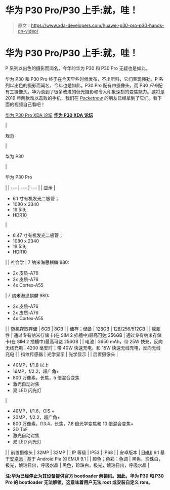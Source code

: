# 华为 P30 Pro/P30 上手:就，哇！

> 原文：<https://www.xda-developers.com/huawei-p30-pro-p30-hands-on-video/>

# 华为 P30 Pro/P30 上手:就，哇！

P 系列以出色的摄影而闻名，今年的华为 P30 和 P30 Pro 无疑也是如此。

华为 P30 和 P30 Pro 终于在今天早些时候发布，不出所料，它们表现强劲。P 系列以出色的摄影而闻名，今年也是如此。P30 Pro 配有四摄像头，而 P30 *只有*配有三摄像头。华为谈到了很多改进的低光摄影和令人印象深刻的变焦能力。这将是 2019 年两款难以击败的手机，我们在 [*Pocketnow*](http://pocketnow.com) 的朋友已经拿到了它们。看下面的视频自己看吧！

[华为 P30 Pro XDA 论坛](https://forum.xda-developers.com/huawei-p30-pro) [**华为 P30 XDA 论坛**](https://forum.xda-developers.com/huawei-p30)

| 

规范

 | 

华为 P30

 | 

华为 P30 Pro

 |
| --- | --- | --- |
| 显示 | 

*   6.1 寸有机发光二极管；
*   1080 x 2340
*   19.5:9;
*   HDR10

 | 

*   6.47 寸有机发光二极管；
*   1080 x 2340
*   19.5:9;
*   HDR10

 |
| 社会学 | 7 纳米海思麒麟 980:

*   2x 皮质-A76
*   2x 皮质-A76
*   4x Cortex-A55

 | 7 纳米海思麒麟 980:

*   2x 皮质-A76
*   2x 皮质-A76
*   4x Cortex-A55

 |
| 随机存取存储 | 6GB | 8GB |
| 储存；储备 | 128GB | 128/256/512GB |
| 膨胀性 | 通过专有纳米存储卡(在 SIM 2 插槽中)最高可达 256GB | 通过专有纳米存储卡(在 SIM 2 插槽中)最高可达 256GB |
| 电池 | 3650 mAh，带 25W 快充，反向无线充电 | 4200 毫安时；带 40W 快速充电，和 15W 快速无线充电，反向无线充电 |
| 指纹传感器 | 光学显示 | 光学显示 |
| 后置摄像头 | 

*   40MP，f/1.8 以上
*   16MP，f/2.2，超广角+
*   800 万像素，长焦，5 倍混合变焦
*   激光自动对焦
*   双 LED 闪光灯

 | 

*   40MP，f/1.6，OIS +
*   20MP，f/2.2，超广角+
*   800 万像素，f/3.4，长焦，7.8 倍光学变焦和 10 倍混合变焦+
*   3D ToF
*   激光自动对焦
*   双 LED 闪光灯

 |
| 前置摄像头 | 32MP | 32MP |
| IP 等级 | IP53 | IP68 |
| 安卓版本 | [EMUI](https://www.xda-developers.com/tag/emui/) 9.1 基于[安卓派](https://www.xda-developers.com/tag/androidpie/) | 基于 Android Pie 的 EMUI 9.1 |
| 颜色；色彩；色调 | 黑色，珍珠白，极光，琥珀日出，呼吸水晶 | 黑色，珍珠白，极光，琥珀日出，呼吸水晶 |

**注:华为已经停止为其设备提供官方 bootloader 解锁码。因此，华为 P30 和 P30 Pro 的 bootloader 无法解锁，这意味着用户无法 root 或安装自定义 rom。**